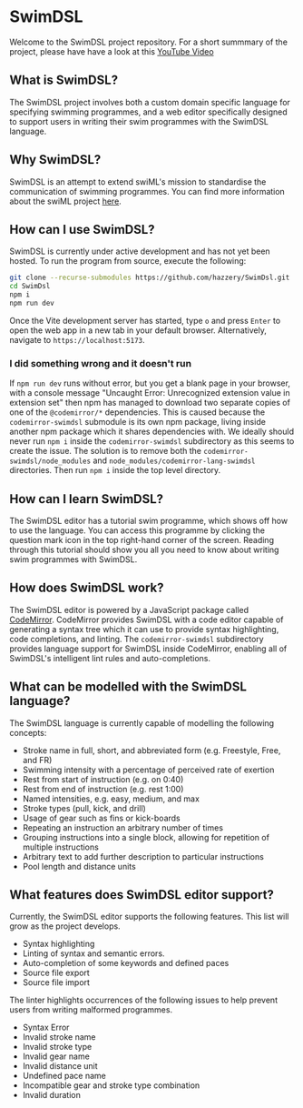 # SwimDSL

Welcome to the SwimDSL project repository. For a short summmary of the project, please have have a look at this [YouTube Video](https://youtu.be/P46H6FrZjwo?si=Hh3q_qlo2XFv2DDp)

## What is SwimDSL?

The SwimDSL project involves both a custom domain specific language for
specifying swimming programmes, and a web editor specifically designed to
support users in writing their swim programmes with the SwimDSL language.

## Why SwimDSL?

SwimDSL is an attempt to extend swiML's mission to standardise the
communication of swimming programmes. You can find more information about the
swiML project [here](https://www.swiml.org).

## How can I use SwimDSL?

SwimDSL is currently under active development and has not yet been hosted. To
run the program from source, execute the following:

```bash
git clone --recurse-submodules https://github.com/hazzery/SwimDsl.git
cd SwimDsl
npm i
npm run dev
```

Once the Vite development server has started, type `o` and press `Enter` to
open the web app in a new tab in your default browser. Alternatively,
navigate to `https://localhost:5173`.

### I did something wrong and it doesn't run

If `npm run dev` runs without error, but you get a blank page in your browser,
with a console message "Uncaught Error: Unrecognized extension value in
extension set" then npm has managed to download two separate copies of one of
the `@codemirror/*` dependencies. This is caused because the
`codemirror-swimdsl` submodule is its own npm package, living inside another
npm package which it shares dependencies with. We ideally should never run `npm
i` inside the `codemirror-swimdsl` subdirectory as this seems to create the
issue. The solution is to remove both the `codemirror-swimdsl/node_modules` and
`node_modules/codemirror-lang-swimdsl` directories. Then run `npm i` inside the
top level directory.

## How can I learn SwimDSL?

The SwimDSL editor has a tutorial swim programme, which shows off how to use
the language. You can access this programme by clicking the question mark icon
in the top right-hand corner of the screen. Reading through this tutorial
should show you all you need to know about writing swim programmes with
SwimDSL.

## How does SwimDSL work?

The SwimDSL editor is powered by a JavaScript package called
[CodeMirror](https://codemirror.net/). CodeMirror provides SwimDSL with a code
editor capable of generating a syntax tree which it can use to provide syntax
highlighting, code completions, and linting. The `codemirror-swimdsl`
subdirectory provides language support for SwimDSL inside CodeMirror,
enabling all of SwimDSL's intelligent lint rules and auto-completions.

## What can be modelled with the SwimDSL language?

The SwimDSL language is currently capable of modelling the following concepts:

- Stroke name in full, short, and abbreviated form (e.g. Freestyle, Free, and
  FR)
- Swimming intensity with a percentage of perceived rate of exertion
- Rest from start of instruction (e.g. on 0:40)
- Rest from end of instruction (e.g. rest 1:00)
- Named intensities, e.g. easy, medium, and max
- Stroke types (pull, kick, and drill)
- Usage of gear such as fins or kick-boards
- Repeating an instruction an arbitrary number of times
- Grouping instructions into a single block, allowing for repetition of
  multiple instructions
- Arbitrary text to add further description to particular instructions
- Pool length and distance units

## What features does SwimDSL editor support?

Currently, the SwimDSL editor supports the following features. This list will
grow as the project develops.

- Syntax highlighting
- Linting of syntax and semantic errors.
- Auto-completion of some keywords and defined paces
- Source file export
- Source file import

The linter highlights occurrences of the following issues to help prevent users
from writing malformed programmes.

- Syntax Error
- Invalid stroke name
- Invalid stroke type
- Invalid gear name
- Invalid distance unit
- Undefined pace name
- Incompatible gear and stroke type combination
- Invalid duration
